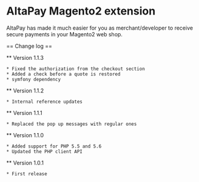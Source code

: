 # AltaPay Magento2 extension

AltaPay has made it much easier for you as merchant/developer to receive secure payments in your Magento2
web shop.


== Change log ==

** Version 1.1.3

    * Fixed the authorization from the checkout section
    * Added a check before a quote is restored
    * symfony dependency

** Version 1.1.2

    * Internal reference updates

** Version 1.1.1

    * Replaced the pop up messages with regular ones

** Version 1.1.0

    * Added support for PHP 5.5 and 5.6
    * Updated the PHP client API

** Version 1.0.1
    
    * First release


